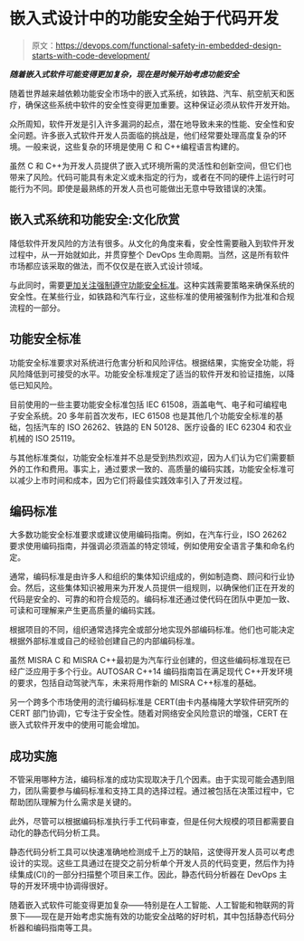 # 嵌入式设计中的功能安全始于代码开发

> 原文：<https://devops.com/functional-safety-in-embedded-design-starts-with-code-development/>

***随着嵌入式软件可能变得更加复杂，现在是时候开始考虑功能安全***

随着世界越来越依赖功能安全市场中的嵌入式系统，如铁路、汽车、航空航天和医疗，确保这些系统中软件的安全性变得更加重要。这种保证必须从软件开发开始。

众所周知，软件开发是引入许多漏洞的起点，潜在地导致未来的性能、安全性和安全问题。许多嵌入式软件开发人员面临的挑战是，他们经常要处理高度复杂的环境。一般来说，这些复杂的环境是使用 C 和 C++编程语言构建的。

虽然 C 和 C++为开发人员提供了嵌入式环境所需的灵活性和创新空间，但它们也带来了风险。代码可能具有未定义或未指定的行为，或者在不同的硬件上运行时可能行为不同。即使是最熟练的开发人员也可能做出无意中导致错误的决策。

## 嵌入式系统和功能安全:文化欣赏

降低软件开发风险的方法有很多。从文化的角度来看，安全性需要融入到软件开发过程中，从一开始就如此，并贯穿整个 DevOps 生命周期。当然，这是所有软件市场都应该采取的做法，而不仅仅是在嵌入式设计领域。

与此同时，需要[更加关注强制遵守功能安全标准](https://devops.com/safety-nets-become-optional/)。这种实践需要策略来确保系统的安全性。在某些行业，如铁路和汽车行业，这些标准的使用被强制作为批准和合规流程的一部分。

## 功能安全标准

功能安全标准要求对系统进行危害分析和风险评估。根据结果，实施安全功能，将风险降低到可接受的水平。功能安全标准规定了适当的软件开发和验证措施，以降低已知风险。

目前使用的一些主要功能安全标准包括 IEC 61508，涵盖电气、电子和可编程电子安全系统。20 多年前首次发布，IEC 61508 也是其他几个功能安全标准的基础，包括汽车的 ISO 26262、铁路的 EN 50128、医疗设备的 IEC 62304 和农业机械的 ISO 25119。

与其他标准类似，功能安全标准并不总是受到热烈欢迎，因为人们认为它们需要额外的工作和费用。事实上，通过要求一致的、高质量的编码实践，功能安全标准可以减少上市时间和成本，因为它们将最佳实践效率引入了开发过程。

## 编码标准

大多数功能安全标准要求或建议使用编码指南。例如，在汽车行业，ISO 26262 要求使用编码指南，并强调必须涵盖的特定领域，例如使用安全语言子集和命名约定。

通常，编码标准是由许多人和组织的集体知识组成的，例如制造商、顾问和行业协会。然后，这些集体知识被用来为开发人员提供一组规则，以确保他们正在开发的代码是安全的、可靠的和符合规范的。编码标准还通过使代码在团队中更加一致、可读和可理解来产生更高质量的编码实践。

根据项目的不同，组织通常选择完全或部分地实现外部编码标准。他们也可能决定根据外部标准或自己的经验创建自己的内部编码标准。

虽然 MISRA C 和 MISRA C++最初是为汽车行业创建的，但这些编码标准现在已经广泛应用于多个行业。AUTOSAR C++14 编码指南旨在满足现代 C++开发环境的要求，包括自动驾驶汽车，未来将用作新的 MISRA C++标准的基础。

另一个跨多个市场使用的流行编码标准是 CERT(由卡内基梅隆大学软件研究所的 CERT 部门协调)，它专注于安全性。随着对网络安全风险意识的增强，CERT 在嵌入式软件开发中的使用可能会增加。

## 成功实施

不管采用哪种方法，编码标准的成功实现取决于几个因素。由于实现可能会遇到阻力，团队需要参与编码标准和支持工具的选择过程。通过被包括在决策过程中，它帮助团队理解为什么需求是关键的。

此外，尽管可以根据编码标准执行手工代码审查，但是任何大规模的项目都需要自动化的静态代码分析工具。

静态代码分析工具可以快速准确地检测成千上万的缺陷，这使得开发人员可以考虑设计的实现。这些工具通过在提交之前分析单个开发人员的代码变更，然后作为持续集成(CI)的一部分扫描整个项目来工作。因此，静态代码分析器在 DevOps 主导的开发环境中协调得很好。

随着嵌入式软件可能变得更加复杂——特别是在人工智能、人工智能和物联网的背景下——现在是开始考虑实施有效的功能安全战略的好时机，其中包括静态代码分析器和编码指南等工具。
